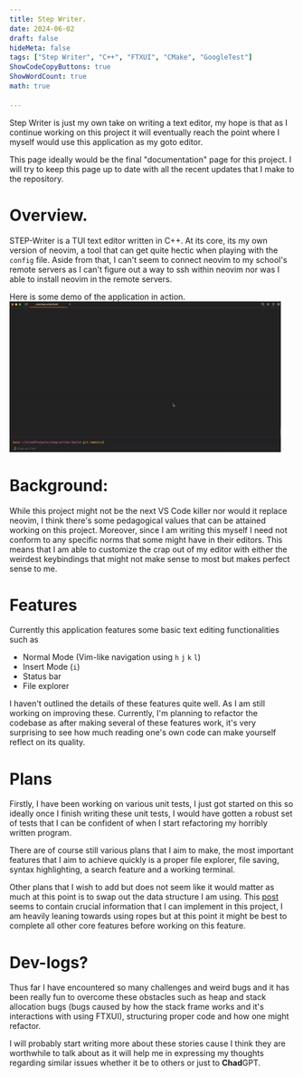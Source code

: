 ```yaml
---
title: Step Writer.
date: 2024-06-02
draft: false
hideMeta: false
tags: ["Step Writer", "C++", "FTXUI", "CMake", "GoogleTest"]
ShowCodeCopyButtons: true
ShowWordCount: true
math: true

---
```


Step Writer is just my own take on writing a text editor, my hope is that as I continue working on this project it will eventually reach the point where I myself would use this application as my goto editor.

This page ideally would be the final "documentation" page for this project. I will try to keep this page up to date with all the recent updates that I make to the repository.

# Overview.
STEP-Writer is a TUI text editor written in C++. At its core, its my own version of neovim, a tool that can get quite hectic when playing with the `config` file. Aside from that, I can't seem to connect neovim to my school's remote servers as I can't figure out a way to ssh within neovim nor was I able to install neovim in the remote servers.

Here is some demo of the application in action.
[![Demo.png](https://github.com/BrianAnakPintar/step-writer/blob/main/Docs/Overview.gif?raw=true)](https://github.com/BrianAnakPintar/step-writer/blob/main/Docs/Overview.gif)

# Background:
While this project might not be the next VS Code killer nor would it replace neovim, I think there's some pedagogical values that can be attained working on this project. Moreover, since I am writing this myself I need not conform to any specific norms that some might have in their editors. This means that I am able to customize the crap out of my editor with either the weirdest keybindings that might not make sense to most but makes perfect sense to me.

# Features
Currently this application features some basic text editing functionalities such as

- Normal Mode (Vim-like navigation using `h` `j` `k` `l`)
- Insert Mode (`i`)
- Status bar
- File explorer

I haven't outlined the details of these features quite well. As I am still working on improving these. Currently, I'm planning to refactor the codebase as after making several of these features work, it's very surprising to see how much reading one's own code can make yourself reflect on its quality.

# Plans

Firstly, I have been working on various unit tests, I just got started on this so ideally once I finish writing these unit tests, I would have gotten a robust set of tests that I can be confident of when I start refactoring my horribly written program.

There are of course still various plans that I aim to make, the most important features that I aim to achieve quickly is a proper file explorer, file saving, syntax highlighting, a search feature and a working terminal.

Other plans that I wish to add but does not seem like it would matter as much at this point is to swap out the data structure I am using. This [post](https://coredumped.dev/2023/08/09/text-showdown-gap-buffers-vs-ropes/) seems to contain crucial information that I can implement in this project, I am heavily leaning towards using ropes but at this point it might be best to complete all other core features before working on this feature.

# Dev-logs?

Thus far I have encountered so many challenges and weird bugs and it has been really fun to overcome these obstacles such as heap and stack allocation bugs (bugs caused by how the stack frame works and it's interactions with using FTXUI), structuring proper code and how one might refactor.

I will probably start writing more about these stories cause I think they are worthwhile to talk about as it will help me in expressing my thoughts regarding similar issues whether it be to others or just to **Chad**GPT.